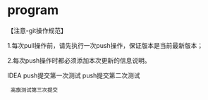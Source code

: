 # program
【注意-git操作规范】

1.每次pull操作前，请先执行一次push操作，保证版本是当前最新版本；

2.每次push操作时都必须添加本次更新的信息说明。

IDEA push提交第一次测试
     push提交第二次测试
     
     高旗测试第三次提交
